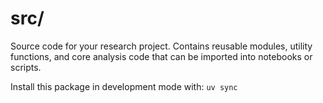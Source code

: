 # src/

Source code for your research project. Contains reusable modules, utility functions, and core analysis code that can be imported into notebooks or scripts.

Install this package in development mode with: `uv sync`